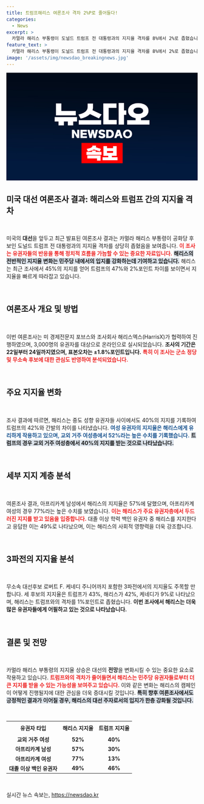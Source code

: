 ```yaml
---
title: 트럼프해리스 여론조사 격차 2%P로 줄어들다!
categories:
  - News
excerpt: >
  카멀라 해리스 부통령이 도널드 트럼프 전 대통령과의 지지율 격차를 8%에서 2%로 좁혔습니다! 여론조사에서 핵심 표밭에서 우위를 점하며 대선 판도를 뒤흔들 새로운 흐름이 포착되었습니다. 클릭해 더 자세한 내용을 확인하세요!
feature_text: >
  카멀라 해리스 부통령이 도널드 트럼프 전 대통령과의 지지율 격차를 8%에서 2%로 좁혔습니다! 여론조사에서 핵심 표밭에서 우위를 점하며 대선 판도를 뒤흔들 새로운 흐름이 포착되었습니다. 클릭해 더 자세한 내용을 확인하세요!
image: '/assets/img/newsdao_breakingnews.jpg'
---
```


<p><img src="/assets/img/newsdao_breakingnews.jpg" alt="ontimetimes 속보" /></p>

<h2 data-ke-size="size26">미국 대선 여론조사 결과: 해리스와 트럼프 간의 지지율 격차</h2>

<p data-ke-size="size16">&nbsp;</p>

<p>미국의 <b>대선</b>을 앞두고 최근 발표된 여론조사 결과는 카멀라 해리스 부통령이 공화당 후보인 도널드 트럼프 전 대통령과의 지지율 격차를 상당히 좁혔음을 보여줍니다. <b><span style="color: #ee2323;">이 조사는 유권자들의 반응을 통해 정치적 흐름을 가늠할 수 있는 중요한 자료입니다.</span></b> <b><span style="background-color: #21538527;">해리스의 전반적인 지지율 변화는 민주당 내에서의 입지를 강화하는데 기여하고 있습니다.</span></b> 해리스는 최근 조사에서 45%의 지지를 얻어 트럼프의 47%와 2%포인트 차이를 보이면서 지지율을 빠르게 따라잡고 있습니다. </p>

<p data-ke-size="size16">&nbsp;</p>

<h2 data-ke-size="size26">여론조사 개요 및 방법</h2>

<p data-ke-size="size16">&nbsp;</p>

<p>이번 여론조사는 미 경제전문지 포브스와 조사회사 해리스엑스(HarrisX)가 협력하여 진행하였으며, 3,000명의 유권자를 대상으로 온라인으로 실시되었습니다. <b><span style="1a5490;">조사의 기간은 22일부터 24일까지였으며, 표본오차는 ±1.8%포인트입니다.</span></b> <b><span style="color: #ee2323;">특히 이 조사는 군소 정당 및 무소속 후보에 대한 관심도 반영하여 분석되었습니다.</span></b> </p>

<p data-ke-size="size16">&nbsp;</p>

<h2 data-ke-size="size26">주요 지지율 변화</h2>

<p data-ke-size="size16">&nbsp;</p>

<p>조사 결과에 따르면, 해리스는 중도 성향 유권자들 사이에서도 40%의 지지를 기록하여 트럼프의 42%와 간발의 차이를 나타냈습니다. <b><span style="color: #1a5490;">여성 유권자의 지지율은 해리스에게 유리하게 작용하고 있으며, 교외 거주 여성층에서 52%라는 높은 수치를 기록했습니다.</span></b> <b><span style="background-color: #21538527;">트럼프의 경우 교외 거주 여성층에서 40%의 지지를 받는 것으로 나타났습니다.</span></b> </p>

<p data-ke-size="size16">&nbsp;</p>

<h2 data-ke-size="size26">세부 지지 계층 분석</h2>

<p data-ke-size="size16">&nbsp;</p>

<p>여론조사 결과, 아프리카계 남성에서 해리스의 지지율은 57%에 달했으며, 아프리카계 여성의 경우 77%라는 높은 수치를 보였습니다. <b><span style="color: #ee2323;">이는 해리스가 주요 유권자층에서 두드러진 지지를 받고 있음을 입증합니다.</span></b> 대졸 이상 학력 백인 유권자 중 해리스를 지지한다고 응답한 이는 49%로 나타났으며, 이는 해리스의 사회적 영향력을 더욱 강조합니다. </p>

<p data-ke-size="size16">&nbsp;</p>

<h2 data-ke-size="size26">3파전의 지지율 분석</h2>

<p data-ke-size="size16">&nbsp;</p>

<p>무소속 대선후보 로버트 F. 케네디 주니어까지 포함한 3파전에서의 지지율도 주목할 만합니다. 세 후보의 지지율은 트럼프가 43%, 해리스가 42%, 케네디가 9%로 나타났으며, 해리스는 트럼프와의 격차를 1%포인트로 좁혔습니다. <b><span style="1a5490;">이번 조사에서 해리스는 더욱 많은 유권자들에게 어필하고 있는 것으로 나타났습니다.</span></b> </p>

<p data-ke-size="size16">&nbsp;</p>

<h2 data-ke-size="size26">결론 및 전망</h2>

<p data-ke-size="size16">&nbsp;</p>

<p>카멀라 해리스 부통령의 지지율 상승은 대선의 <b>전망</b>을 변화시킬 수 있는 중요한 요소로 작용하고 있습니다. <b><span style="color: #ee2323;">트럼프와의 격차가 줄어들면서 해리스는 민주당 유권자들로부터 더 큰 지지를 받을 수 있는 가능성을 보여주고 있습니다.</span></b> 이와 같은 변화는 해리스의 캠페인이 어떻게 진행될지에 대한 관심을 더욱 증대시킬 것입니다. <b><span style="background-color: #21538527;">특히 향후 여론조사에서도 긍정적인 결과가 이어질 경우, 해리스의 대선 주자로서의 입지가 한층 강화될 것입니다.</span></b> </p>

<p data-ke-size="size16">&nbsp;</p>

<table style="width: 100%; border-collapse: collapse;">
    <tr>
        <td style="text-align: center; height: 30px;"><b>유권자 타입</b></td>
        <td style="text-align: center; height: 30px;"><b>해리스 지지율</b></td>
        <td style="text-align: center; height: 30px;"><b>트럼프 지지율</b></td>
    </tr>
    <tr>
        <td style="text-align: center; height: 17px;"><b>교외 거주 여성</b></td>
        <td style="text-align: center; height: 17px;"><b>52%</b></td>
        <td style="text-align: center; height: 17px;"><b>40%</b></td>
    </tr>
    <tr>
        <td style="text-align: center; height: 17px;"><b>아프리카계 남성</b></td>
        <td style="text-align: center; height: 17px;"><b>57%</b></td>
        <td style="text-align: center; height: 17px;"><b>30%</b></td>
    </tr>
    <tr>
        <td style="text-align: center; height: 17px;"><b>아프리카계 여성</b></td>
        <td style="text-align: center; height: 17px;"><b>77%</b></td>
        <td style="text-align: center; height: 17px;"><b>13%</b></td>
    </tr>
    <tr>
        <td style="text-align: center; height: 17px;"><b>대졸 이상 백인 유권자</b></td>
        <td style="text-align: center; height: 17px;"><b>49%</b></td>
        <td style="text-align: center; height: 17px;"><b>46%</b></td>
    </tr>
</table>

<p data-ke-size="size16">&nbsp;</p>
실시간 뉴스 속보는, <a href="https://newsdao.kr" rel="dofollow">https://newsdao.kr</a>


